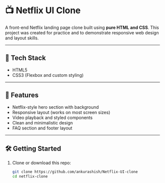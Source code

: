 # 📺 Netflix UI Clone

A front-end Netflix landing page clone built using **pure HTML and CSS**. This project was created for practice and to demonstrate responsive web design and layout skills.

---


## 🧰 Tech Stack

- HTML5
- CSS3 (Flexbox and custom styling)

---

## 🚀 Features

- Netflix-style hero section with background
- Responsive layout (works on most screen sizes)
- Video playback and styled components
- Clean and minimalistic design
- FAQ section and footer layout

---

## 🛠️ Getting Started

1. Clone or download this repo:
   ```bash
   git clone https://github.com/ankurashish/Netflix-UI-clone
   cd netflix-clone
